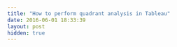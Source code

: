 ```yaml
---
title: "How to perform quadrant analysis in Tableau"
date: 2016-06-01 18:33:39
layout: post
hidden: true
---
```


